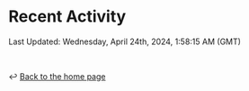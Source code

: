 # Recent Activity

<!--RECENT_ACTIVITY:start-->
<!--RECENT_ACTIVITY:end-->

<!--RECENT_ACTIVITY:last_update-->
Last Updated: Wednesday, April 24th, 2024, 1:58:15 AM (GMT)
<!--RECENT_ACTIVITY:last_update_end-->

<br>

↩️ [Back to the home page](/README.md)
